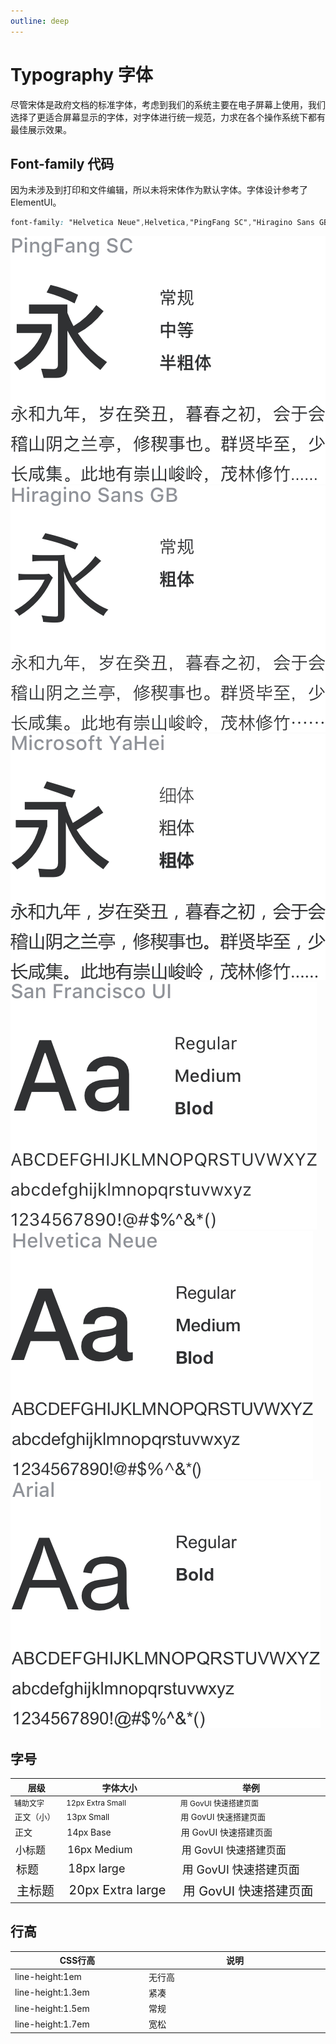 ```yaml
---
outline: deep
---
```


# Typography 字体

尽管宋体是政府文档的标准字体，考虑到我们的系统主要在电子屏幕上使用，我们选择了更适合屏幕显示的字体，对字体进行统一规范，力求在各个操作系统下都有最佳展示效果。


## Font-family 代码

因为未涉及到打印和文件编辑，所以未将宋体作为默认字体。字体设计参考了ElementUI。
```css
font-family: "Helvetica Neue",Helvetica,"PingFang SC","Hiragino Sans GB","Microsoft YaHei","微软雅黑",Arial,sans-serif;
```


<div class="demo-typography-imgs">
	<img src="./assets/1.png"/>
	<img src="./assets/2.png"/>
	<img src="./assets/3.png"/>
	<img src="./assets/4.png"/>
	<img src="./assets/5.png"/>
	<img src="./assets/6.png"/>
</div>

## 字号

<table style="width:100%; display:table;">
  <thead>
    <tr>
      <th>层级</th>
      <th>字体大小</th>
      <th>举例</th>
    </tr>
  </thead>
  <tbody>
    <tr>
      <td style="font-size: 12px;">辅助文字</td>
      <td style="font-size: 12px;">12px Extra Small</td>
      <td style="font-size: 12px;">用 GovUI 快速搭建页面</td>
    </tr>
    <tr>
      <td style="font-size: 13px;">正文（小）</td>
      <td style="font-size: 13px;">13px Small</td>
      <td style="font-size: 13px;">用 GovUI 快速搭建页面</td>
    </tr>
    <tr>
      <td style="font-size: 14px;">正文</td>
      <td style="font-size: 14px;">14px Base</td>
      <td style="font-size: 14px;">用 GovUI 快速搭建页面</td>
    </tr>
    <tr>
      <td style="font-size: 16px;">小标题</td>
      <td style="font-size: 16px;">16px Medium</td>
      <td style="font-size: 16px;">用 GovUI 快速搭建页面</td>
    </tr>
    <tr>
      <td style="font-size: 18px;">标题</td>
      <td style="font-size: 18px;">18px large</td>
      <td style="font-size: 18px;">用 GovUI 快速搭建页面</td>
    </tr>
    <tr>
      <td style="font-size: 20px;">主标题</td>
      <td style="font-size: 20px;">20px Extra large</td>
      <td style="font-size: 20px;">用 GovUI 快速搭建页面</td>
    </tr>
  </tbody>
</table>


## 行高
<script setup>
import fontLineHeight from './assets/fontLineHeight.vue';
</script>

<fontLineHeight />


<table style="width:100%; display:table;">
	<thead>
		<tr>
			<th width="200">CSS行高</th>
			<th>说明</th>
		</tr>
	</thead>
	<tbody>
		<tr>
			<td>line-height:1em</td>
			<td>无行高</td>
		</tr>
		<tr>
			<td>line-height:1.3em</td>
			<td>紧凑</td>
		</tr>
		<tr>
			<td>line-height:1.5em</td>
			<td>常规</td>
		</tr>
		<tr>
			<td>line-height:1.7em</td>
			<td>宽松</td>
		</tr>
	</tbody>
</table>

